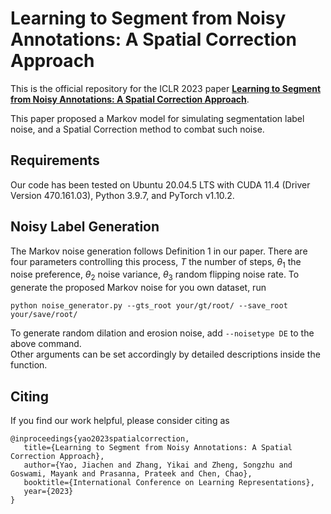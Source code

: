 # Learning to Segment from Noisy Annotations: A Spatial Correction Approach

This is the official repository for the ICLR 2023 paper **[Learning to Segment from Noisy Annotations: A Spatial Correction Approach](https://openreview.net/forum?id=Qc_OopMEBnC&referrer=%5BAuthor%20Console%5D(%2Fgroup%3Fid%3DICLR.cc%2F2023%2FConference%2FAuthors%23your-submissions))**.

This paper proposed a Markov model for simulating segmentation label noise, and a Spatial Correction method to combat such noise.

## Requirements

Our code has been tested on Ubuntu 20.04.5 LTS with CUDA 11.4 (Driver Version 470.161.03), Python 3.9.7, and PyTorch v1.10.2.

## Noisy Label Generation

The Markov noise generation follows Definition 1 in our paper. There are four parameters controlling this process, $T$ the number of steps, $\theta_1$ the noise preference, $\theta_2$ noise variance, $\theta_3$ random flipping noise rate. To generate the proposed Markov noise for you own dataset, run
```
python noise_generator.py --gts_root your/gt/root/ --save_root your/save/root/
```
To generate random dilation and erosion noise, add `--noisetype DE` to the above command.\
Other arguments can be set accordingly by detailed descriptions inside the function.


## Citing

If you find our work helpful, please consider citing as

```
@inproceedings{yao2023spatialcorrection,
   title={Learning to Segment from Noisy Annotations: A Spatial Correction Approach},
   author={Yao, Jiachen and Zhang, Yikai and Zheng, Songzhu and Goswami, Mayank and Prasanna, Prateek and Chen, Chao},
   booktitle={International Conference on Learning Representations},
   year={2023}
}
```




